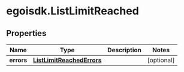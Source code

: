 # egoisdk.ListLimitReached

## Properties

Name | Type | Description | Notes
------------ | ------------- | ------------- | -------------
**errors** | [**ListLimitReachedErrors**](ListLimitReachedErrors.md) |  | [optional] 


